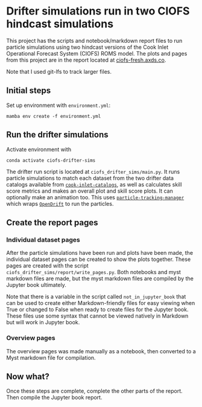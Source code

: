 # Drifter simulations run in two CIOFS hindcast simulations

This project has the scripts and notebook/markdown report files to run particle simulations using two hindcast versions of the Cook Inlet Operational Forecast System (CIOFS) ROMS model. The plots and pages from this project are in the report located at [ciofs-fresh.axds.co](https://ciofs-fresh.axds.co).

Note that I used git-lfs to track larger files.

## Initial steps

Set up environment with `environment.yml`:

    mamba env create -f environment.yml


## Run the drifter simulations

Activate environment with 

    conda activate ciofs-drifter-sims

The drifter run script is located at `ciofs_drifter_sims/main.py`. It runs particle simulations to match each dataset from the two drifter data catalogs available from [`cook-inlet-catalogs`](https://github.com/axiom-data-science/cook-inlet-catalogs), as well as calculates skill score metrics and makes an overall plot and skill score plots. It can optionally make an animation too. This uses [`particle-tracking-manager`](https://github.com/axiom-data-science/particle-tracking-manager) which wraps [`OpenDrift`](https://github.com/OpenDrift/opendrift) to run the particles.


## Create the report pages

### Individual dataset pages

After the particle simulations have been run and plots have been made, the individual dataset pages can be created to show the plots together. These pages are created with the script `ciofs_drifter_sims/report/write_pages.py`. Both notebooks and myst markdown files are made, but the myst markdown files are compiled by the Jupyter book ultimately.

Note that there is a variable in the script called `not_in_jupyter_book` that can be used to create either Markdown-friendly files for easy viewing when True or changed to False when ready to create files for the Jupyter book. These files use some syntax that cannot be viewed natively in Markdown but will work in Jupyter book.


### Overview pages

The overview pages was made manually as a notebook, then converted to a Myst markdown file for compilation.


## Now what?

Once these steps are complete, complete the other parts of the report. Then compile the Jupyter book report.